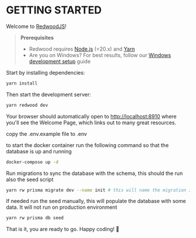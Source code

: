 # GETTING STARTED

Welcome to [RedwoodJS](https://redwoodjs.com)!

> **Prerequisites**
>
> - Redwood requires [Node.js](https://nodejs.org/en/) (=20.x) and [Yarn](https://yarnpkg.com/)
> - Are you on Windows? For best results, follow our [Windows development setup](https://redwoodjs.com/docs/how-to/windows-development-setup) guide

Start by installing dependencies:

```bash
yarn install
```

Then start the development server:

```bash
yarn redwood dev
```

Your browser should automatically open to [http://localhost:8910](http://localhost:8910) where you'll see the Welcome Page, which links out to many great resources.

copy the .env.example file to .env

to start the docker container run the following command so that the database is up and running
```bash
docker-compose up -d
```

Run migrations to sync the database with the schema, this should the run also the seed script
```bash
yarn rw prisma migrate dev --name init # this will name the migration init

```

If needed run the seed manually, this will populate the database with some data. It will not run on production environment

```bash
yarn rw prisma db seed
```


That is it, you are ready to go. Happy coding! 🚀
